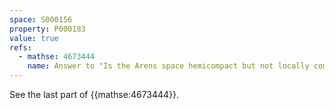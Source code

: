 ```yaml
---
space: S000156
property: P000183
value: true
refs:
  - mathse: 4673444
    name: Answer to "Is the Arens space hemicompact but not locally compact?"
---
```


See the last part of {{mathse:4673444}}.
